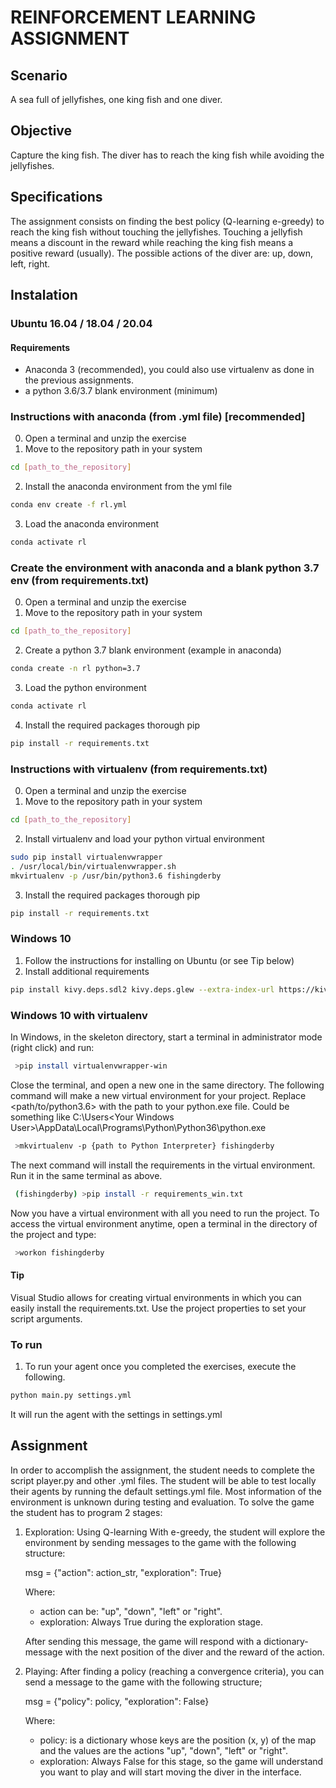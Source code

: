# REINFORCEMENT LEARNING ASSIGNMENT

## Scenario

A sea full of jellyfishes, one king fish and one diver.

## Objective

Capture the king fish. The diver has to reach the king fish while avoiding the jellyfishes.

## Specifications

The assignment consists on finding the best policy (Q-learning e-greedy) to reach the king fish
without touching the jellyfishes. Touching a jellyfish means a discount in the reward while reaching the
king fish means a positive reward (usually).
The possible actions of the diver are: up, down, left, right.

## Instalation

### Ubuntu 16.04 / 18.04 / 20.04

#### Requirements

- Anaconda 3 (recommended), you could also use virtualenv as done in the previous assignments.
- a python 3.6/3.7 blank environment (minimum)

### Instructions with anaconda (from .yml file) [recommended]

0) Open a terminal and unzip the exercise
1) Move to the repository path in your system

```bash
cd [path_to_the_repository]
```

2) Install the anaconda environment from the yml file

```bash
conda env create -f rl.yml
```

3) Load the anaconda environment

```bash
conda activate rl
```

### Create the environment with anaconda and a  blank python 3.7 env (from requirements.txt)

0) Open a terminal and unzip the exercise
1) Move to the repository path in your system

```bash
cd [path_to_the_repository]
```

2) Create a python 3.7 blank environment (example in anaconda)

```bash
conda create -n rl python=3.7
```

3) Load the python environment

```bash
conda activate rl
```

4) Install the required packages thorough pip

```bash
pip install -r requirements.txt
```

### Instructions with virtualenv (from requirements.txt)

0) Open a terminal and unzip the exercise
1) Move to the repository path in your system

```bash
cd [path_to_the_repository]
```

2) Install virtualenv and load your python virtual environment

```bash
sudo pip install virtualenvwrapper
. /usr/local/bin/virtualenvwrapper.sh
mkvirtualenv -p /usr/bin/python3.6 fishingderby
```

3) Install the required packages thorough pip

```bash
pip install -r requirements.txt
```

### Windows 10

1) Follow the instructions for installing on Ubuntu (or see Tip below)
2) Install additional requirements

```bash
pip install kivy.deps.sdl2 kivy.deps.glew --extra-index-url https://kivy.org/downloads/packages/simple/
```

### Windows 10 with virtualenv

In Windows, in the skeleton directory, start a terminal in administrator mode (right click) and run:

```bash
 >pip install virtualenvwrapper-win
```

Close the terminal, and open a new one in the same directory.
The following command will make a new virtual environment for your project. Replace <path/to/python3.6> with
the path to your python.exe file. Could be something like C:\Users\<Your Windows User>\AppData\Local\Programs\Python\Python36\python.exe

```bash
 >mkvirtualenv -p {path to Python Interpreter} fishingderby
```

The next command will install the requirements in the virtual environment. Run it in the same terminal as above.

```bash
 (fishingderby) >pip install -r requirements_win.txt
```

Now you have a virtual environment with all you need to run the project. To access the virtual environment anytime,
open a terminal in the directory of the project and type:

```bash
 >workon fishingderby
```

#### Tip

Visual Studio allows for creating virtual environments in which you can easily install the requirements.txt. Use the project properties to set your script arguments.

### To run

1) To run your agent once you completed the exercises, execute the following.

```bash
python main.py settings.yml
```

It will run the agent with the settings in settings.yml

## Assignment

In order to accomplish the assignment, the student needs to complete the script player.py and other .yml files.
The student will be able to test locally their agents by running the default settings.yml file.
Most information of the environment is unknown during testing and evaluation.
To solve the game the student has to program 2 stages:

1) Exploration: Using Q-learning With e-greedy, the student will explore the environment by sending messages to the game
with the following structure:

    msg = {"action": action_str, "exploration": True}

    Where:
    - action can  be: "up", "down", "left" or "right".
    - exploration: Always True during the exploration stage.

    After sending this message, the game will respond with a dictionary-message with the next position of the diver and
    the reward of the action.

2) Playing: After finding a policy (reaching a convergence criteria), you can send a message to the game with the following structure;

    msg = {"policy": policy, "exploration": False}

    Where:
    - policy: is a dictionary whose keys are the position (x, y) of the map and the values are the actions
     "up", "down", "left" or "right".
    - exploration: Always False for this stage, so the game will understand you want to play and will start moving the diver in the interface.
